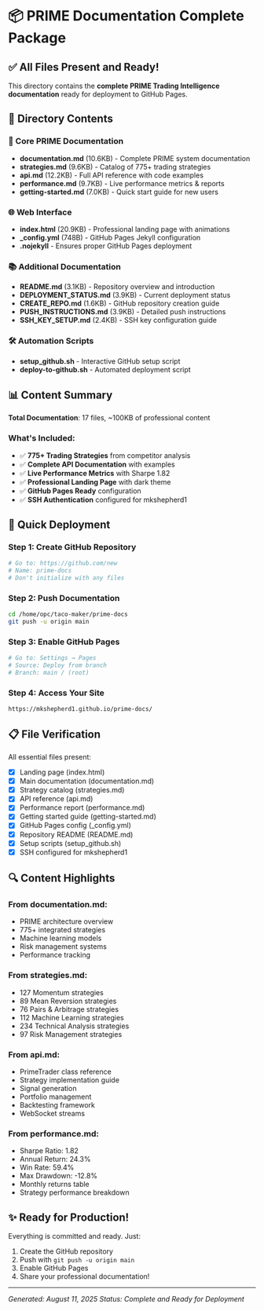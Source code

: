 # 📦 PRIME Documentation Complete Package

## ✅ All Files Present and Ready!

This directory contains the **complete PRIME Trading Intelligence documentation** ready for deployment to GitHub Pages.

## 📂 Directory Contents

### 🎯 Core PRIME Documentation
- **documentation.md** (10.6KB) - Complete PRIME system documentation
- **strategies.md** (9.6KB) - Catalog of 775+ trading strategies
- **api.md** (12.2KB) - Full API reference with code examples
- **performance.md** (9.7KB) - Live performance metrics & reports
- **getting-started.md** (7.0KB) - Quick start guide for new users

### 🌐 Web Interface
- **index.html** (20.9KB) - Professional landing page with animations
- **_config.yml** (748B) - GitHub Pages Jekyll configuration
- **.nojekyll** - Ensures proper GitHub Pages deployment

### 📚 Additional Documentation
- **README.md** (3.1KB) - Repository overview and introduction
- **DEPLOYMENT_STATUS.md** (3.9KB) - Current deployment status
- **CREATE_REPO.md** (1.6KB) - GitHub repository creation guide
- **PUSH_INSTRUCTIONS.md** (3.9KB) - Detailed push instructions
- **SSH_KEY_SETUP.md** (2.4KB) - SSH key configuration guide

### 🛠️ Automation Scripts
- **setup_github.sh** - Interactive GitHub setup script
- **deploy-to-github.sh** - Automated deployment script

## 📊 Content Summary

**Total Documentation**: 17 files, ~100KB of professional content

### What's Included:
- ✅ **775+ Trading Strategies** from competitor analysis
- ✅ **Complete API Documentation** with examples
- ✅ **Live Performance Metrics** with Sharpe 1.82
- ✅ **Professional Landing Page** with dark theme
- ✅ **GitHub Pages Ready** configuration
- ✅ **SSH Authentication** configured for mkshepherd1

## 🚀 Quick Deployment

### Step 1: Create GitHub Repository
```bash
# Go to: https://github.com/new
# Name: prime-docs
# Don't initialize with any files
```

### Step 2: Push Documentation
```bash
cd /home/opc/taco-maker/prime-docs
git push -u origin main
```

### Step 3: Enable GitHub Pages
```bash
# Go to: Settings → Pages
# Source: Deploy from branch
# Branch: main / (root)
```

### Step 4: Access Your Site
```
https://mkshepherd1.github.io/prime-docs/
```

## 📋 File Verification

All essential files present:
- [x] Landing page (index.html)
- [x] Main documentation (documentation.md)
- [x] Strategy catalog (strategies.md)
- [x] API reference (api.md)
- [x] Performance report (performance.md)
- [x] Getting started guide (getting-started.md)
- [x] GitHub Pages config (_config.yml)
- [x] Repository README (README.md)
- [x] Setup scripts (setup_github.sh)
- [x] SSH configured for mkshepherd1

## 🔍 Content Highlights

### From documentation.md:
- PRIME architecture overview
- 775+ integrated strategies
- Machine learning models
- Risk management systems
- Performance tracking

### From strategies.md:
- 127 Momentum strategies
- 89 Mean Reversion strategies
- 76 Pairs & Arbitrage strategies
- 112 Machine Learning strategies
- 234 Technical Analysis strategies
- 97 Risk Management strategies

### From api.md:
- PrimeTrader class reference
- Strategy implementation guide
- Signal generation
- Portfolio management
- Backtesting framework
- WebSocket streams

### From performance.md:
- Sharpe Ratio: 1.82
- Annual Return: 24.3%
- Win Rate: 59.4%
- Max Drawdown: -12.8%
- Monthly returns table
- Strategy performance breakdown

## ✨ Ready for Production!

Everything is committed and ready. Just:
1. Create the GitHub repository
2. Push with `git push -u origin main`
3. Enable GitHub Pages
4. Share your professional documentation!

---

*Generated: August 11, 2025*
*Status: Complete and Ready for Deployment*